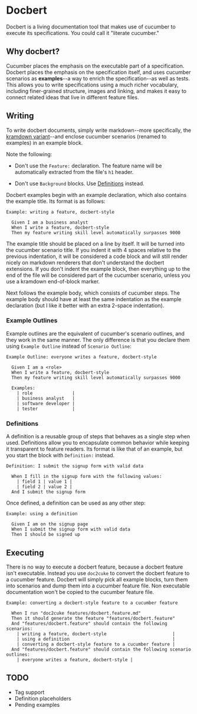 # Docbert

Docbert is a living documentation tool that makes use of cucumber to execute its
specifications. You could call it "literate cucumber."

## Why docbert?

Cucumber places the emphasis on the executable part of a specification. Docbert
places the emphasis on the specification itself, and uses cucumber
scenarios as **examples**--a way to enrich the specification--as well as
tests. This allows you to write specifications using a much richer vocabulary,
including finer-grained structure, images and linking, and makes it easy to
connect related ideas that live in different feature files.

## Writing

To write docbert documents, simply write markdown--more specifically, the
[kramdown variant](http://kramdown.rubyforge.org/syntax.html)--and enclose
cucumber scenarios (renamed to examples) in an example block.

Note the following:

  * Don't use the `Feature:` declaration. The feature name will be automatically
    extracted from the file's `h1` header.

  * Don't use `Background` blocks. Use [Definitions](#definitions) instead.

Docbert examples begin with an example declaration, which also contains the
example title. Its format is as follows:

    Example: writing a feature, docbert-style

      Given I am a business analyst
      When I write a feature, docbert-style
      Then my feature writing skill level automatically surpasses 9000

The example title should be placed on a line by itself. It will be turned into
the cucumber scenario title. If you indent it with 4 spaces relative to the
previous indentation, it will be considered a code block and will still render
nicely on markdown renderers that don't understand the docbert extensions. If
you don't indent the example block, then everything up to the end of the file will be
considered part of the cucumber scenario, unless you use a kramdown end-of-block
marker.

Next follows the example body, which consists of cucumber steps. The example
body should have at least the same indentation as the example declaration (but I
like it better with an extra 2-space indentation).

### Example Outlines

Example outlines are the equivalent of cucumber's scenario outlines, and they
work in the same manner. The only difference is that you declare them using
`Example Outline` instead of `Scenario Outline`:

    Example Outline: everyone writes a feature, docbert-style

      Given I am a <role>
      When I write a feature, docbert-style
      Then my feature writing skill level automatically surpasses 9000

      Examples:
        | role               |
        | business analyst   |
        | software developer |
        | tester             |

### Definitions

A definition is a reusable group of steps that behaves as a single step when
used. Definitions allow you to encapsulate common behavior while keeping it
transparent to feature readers. Its format is like that of an example, but you
start the block with `Definition:` instead.

    Definition: I submit the signup form with valid data

      When I fill in the signup form with the following values:
        | field 1 | value 1 |
        | field 2 | value 2 |
      And I submit the signup form

Once defined, a definition can be used as any other step:

    Example: using a definition

      Given I am on the signup page
      When I submit the signup form with valid data
      Then I should be signed up

## Executing

There is no way to execute a docbert feature, because a docbert feature isn't
executable. Instead you use `doc2cuke` to convert the docbert feature to a
cucumber feature. Docbert will simply pick all example blocks, turn them into
scenarios and dump them into a cucumber feature file. Non executable
documentation won't be copied to the cucumber feature file.

    Example: converting a docbert-style feature to a cucumber feature

      When I run "doc2cuke features/docbert.feature.md"
      Then it should generate the feature "features/docbert.feature"
      And "features/docbert.feature" should contain the following scenarios:
        | writing a feature, docbert-style                         |
        | using a definition                                       |
        | converting a docbert-style feature to a cucumber feature |
      And "features/docbert.feature" should contain the following scenario outlines:
        | everyone writes a feature, docbert-style |

## TODO

  * Tag support
  * Definition placeholders
  * Pending examples
